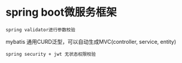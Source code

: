 # spring boot微服务框架
```
spring validator进行参数校验
```
mybatis 通用CURD泛型，可以自动生成MVC(controller, service, entity)
```
spring security + jwt 无状态权限校验
